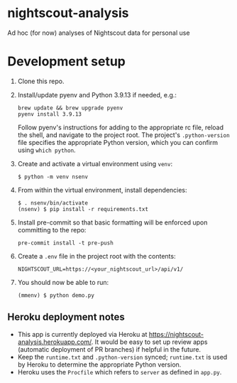 # nightscout-analysis

Ad hoc (for now) analyses of Nightscout data for personal use


# Development setup

1. Clone this repo.

1. Install/update pyenv and Python 3.9.13 if needed, e.g.:

   ```
   brew update && brew upgrade pyenv
   pyenv install 3.9.13
   ```

   Follow pyenv's instructions for adding to the appropriate rc file, reload the
   shell, and navigate to the project root. The project's `.python-version` file
   specifies the appropriate Python version, which you can confirm using `which python`.

1. Create and activate a virtual environment using `venv`:

   ```commandline
   $ python -m venv nsenv
   ```

1. From within the virtual environment, install dependencies:

   ```commandline
   $ . nsenv/bin/activate
   (nsenv) $ pip install -r requirements.txt
   ```

1. Install pre-commit so that basic formatting will be enforced upon committing to the repo:

   ```commandline
   pre-commit install -t pre-push
   ```

1. Create a `.env` file in the project root with the contents:

   ```commandline
   NIGHTSCOUT_URL=https://<your_nightscout_url>/api/v1/
   ```

1. You should now be able to run:

   ```commandline
   (mmenv) $ python demo.py
   ```

## Heroku deployment notes

* This app is currently deployed via Heroku at https://nightscout-analysis.herokuapp.com/. It would be easy to set up review apps (automatic deployment of PR branches) if helpful in the future.
* Keep the `runtime.txt` and `.python-version` synced; `runtime.txt` is used by Heroku to determine the appropriate Python version.
* Heroku uses the `Procfile` which refers to `server` as defined in `app.py`.
